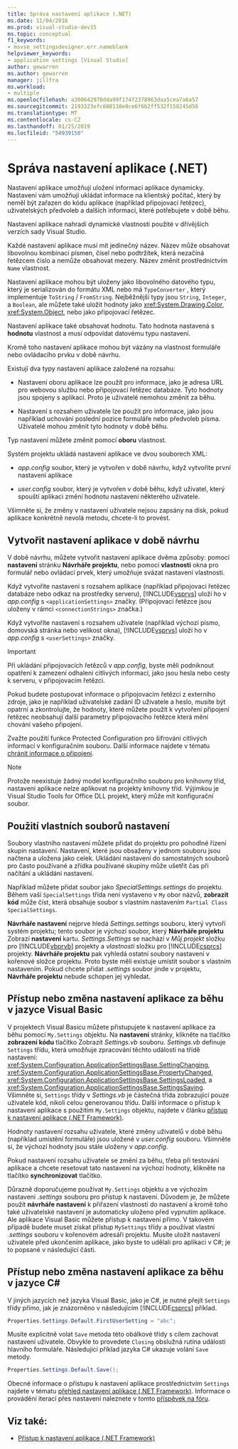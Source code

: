 ```yaml
---
title: Správa nastavení aplikace (.NET)
ms.date: 11/04/2016
ms.prod: visual-studio-dev15
ms.topic: conceptual
f1_keywords:
- msvse_settingsdesigner.err.nameblank
helpviewer_keywords:
- application settings [Visual Studio]
author: gewarren
ms.author: gewarren
manager: jillfra
ms.workload:
- multiple
ms.openlocfilehash: a300642970dda99f174f2378963daa5cea7a6a57
ms.sourcegitcommit: 2193323efc608118e0ce6f6b2ff532f158245d56
ms.translationtype: MT
ms.contentlocale: cs-CZ
ms.lasthandoff: 01/25/2019
ms.locfileid: "54939150"
---
```

# <a name="manage-application-settings-net"></a>Správa nastavení aplikace (.NET)

Nastavení aplikace umožňují uložení informací aplikace dynamicky. Nastavení vám umožňují ukládat informace na klientský počítač, který by neměl být zařazen do kódu aplikace (například připojovací řetězec), uživatelských předvoleb a dalších informací, které potřebujete v době běhu.

Nastavení aplikace nahradí dynamické vlastnosti použité v dřívějších verzích sady Visual Studio.

Každé nastavení aplikace musí mít jedinečný název. Název může obsahovat libovolnou kombinaci písmen, čísel nebo podtržítek, která nezačíná řetězcem číslo a nemůže obsahovat mezery. Název změnit prostřednictvím `Name` vlastnost.

Nastavení aplikace mohou být uloženy jako libovolného datového typu, který je serializován do formátu XML nebo má `TypeConverter` , který implementuje `ToString` / `FromString`. Nejběžnější typy jsou `String`, `Integer`, a `Boolean`, ale můžete také uložit hodnoty jako <xref:System.Drawing.Color>, <xref:System.Object>, nebo jako připojovací řetězec.

Nastavení aplikace také obsahovat hodnotu. Tato hodnota nastavená s **hodnotu** vlastnost a musí odpovídat datovému typu nastavení.

Kromě toho nastavení aplikace mohou být vázány na vlastnost formuláře nebo ovládacího prvku v době návrhu.

Existují dva typy nastavení aplikace založené na rozsahu:

- Nastavení oboru aplikace lze použít pro informace, jako je adresa URL pro webovou službu nebo připojovací řetězec databáze. Tyto hodnoty jsou spojeny s aplikací. Proto je uživatelé nemohou změnit za běhu.

- Nastavení s rozsahem uživatele lze použít pro informace, jako jsou například uchování poslední pozice formuláře nebo předvoleb písma. Uživatelé mohou změnit tyto hodnoty v době běhu.

Typ nastavení můžete změnit pomocí **oboru** vlastnost.

Systém projektu ukládá nastavení aplikace ve dvou souborech XML:

- *app.config* soubor, který je vytvořen v době návrhu, když vytvoříte první nastavení aplikace

- *user.config* soubor, který je vytvořen v době běhu, když uživatel, který spouští aplikaci změní hodnotu nastavení některého uživatele.

Všimněte si, že změny v nastavení uživatele nejsou zapsány na disk, pokud aplikace konkrétně nevolá metodu, chcete-li to provést.

## <a name="create-application-settings-at-design-time"></a>Vytvořit nastavení aplikace v době návrhu

V době návrhu, můžete vytvořit nastavení aplikace dvěma způsoby: pomocí **nastavení** stránku **Návrháře projektu**, nebo pomocí **vlastnosti** okna pro formulář nebo ovládací prvek, který umožňuje svázat nastavení vlastnosti.

Když vytvoříte nastavení s rozsahem aplikace (například připojovací řetězec databáze nebo odkaz na prostředky serveru), [!INCLUDE[vsprvs](../code-quality/includes/vsprvs_md.md)] uloží ho v *app.config* s `<applicationSettings>` značky. (Připojovací řetězce jsou uloženy v rámci `<connectionStrings>` značka.)

Když vytvoříte nastavení s rozsahem uživatele (například výchozí písmo, domovská stránka nebo velikost okna), [!INCLUDE[vsprvs](../code-quality/includes/vsprvs_md.md)] uloží ho v *app.config* s `<userSettings>` značky.

> [!IMPORTANT]
> Při ukládání připojovacích řetězců v *app.config*, byste měli podniknout opatření k zamezení odhalení citlivých informací, jako jsou hesla nebo cesty k serveru, v připojovacím řetězci.
>
> Pokud budete postupovat informace o připojovacím řetězci z externího zdroje, jako je například uživatelské zadání ID uživatele a heslo, musíte být opatrní a zkontrolujte, že hodnoty, které můžete použít k vytvoření připojení řetězec neobsahují další parametry připojovacího řetězce která mění chování vašeho připojení.
>
> Zvažte použití funkce Protected Configuration pro šifrování citlivých informací v konfiguračním souboru. Další informace najdete v tématu [chránit informace o připojení](/dotnet/framework/data/adonet/protecting-connection-information).

> [!NOTE]
> Protože neexistuje žádný model konfiguračního souboru pro knihovny tříd, nastavení aplikace nelze aplikovat na projekty knihovny tříd. Výjimkou je Visual Studio Tools for Office DLL projekt, který může mít konfigurační soubor.

## <a name="use-customized-settings-files"></a>Použití vlastních souborů nastavení

Soubory vlastního nastavení můžete přidat do projektu pro pohodlné řízení skupin nastavení. Nastavení, které jsou obsaženy v jednom souboru jsou načtena a uložena jako celek. Ukládání nastavení do samostatných souborů pro často používané a zřídka používané skupiny může ušetřit čas při načítání a ukládání nastavení.

Například můžete přidat soubor jako *SpecialSettings.settings* do projektu. Během vaší `SpecialSettings` třída není vystaveno v `My` obor názvů, **zobrazit kód** může číst, která obsahuje soubor s vlastním nastavením `Partial Class SpecialSettings`.

**Návrháře nastavení** nejprve hledá *Settings.settings* souboru, který vytvoří systém projektu; tento soubor je výchozí soubor, který **Návrháře projektu** Zobrazí **nastavení** kartu. *Settings.Settings* se nachází v *Můj projekt* složku pro [!INCLUDE[vbprvb](../code-quality/includes/vbprvb_md.md)] projekty a *vlastnosti* složku pro [!INCLUDE[csprcs](../data-tools/includes/csprcs_md.md)] projekty. **Návrháře projektu** pak vyhledá ostatní soubory nastavení v kořenové složce projektu. Proto byste měli existuje umístit soubor s vlastním nastavením. Pokud chcete přidat *.settings* soubor jinde v projektu, **Návrháře projektu** nebude schopen jej vyhledat.

## <a name="access-or-change-application-settings-at-run-time-in-visual-basic"></a>Přístup nebo změna nastavení aplikace za běhu v jazyce Visual Basic

V projektech Visual Basicu můžete přistupujete k nastavení aplikace za běhu pomocí `My.Settings` objektu. Na **nastavení** stránky, klikněte na tlačítko **zobrazení kódu** tlačítko Zobrazit *Settings.vb* souboru. *Settings.vb* definuje `Settings` třídu, která umožňuje zpracování těchto událostí na třídě nastavení: <xref:System.Configuration.ApplicationSettingsBase.SettingChanging>, <xref:System.Configuration.ApplicationSettingsBase.PropertyChanged>, <xref:System.Configuration.ApplicationSettingsBase.SettingsLoaded>, a <xref:System.Configuration.ApplicationSettingsBase.SettingsSaving>. Všimněte si, `Settings` třídy v *Settings.vb* je částečná třída zobrazující pouze uživatele kód, nikoli celou generovanou třídu. Další informace o přístup k nastavení aplikace s použitím `My.Settings` objektu, najdete v článku [přístup k nastavení aplikace (.NET Framework)](/dotnet/visual-basic/developing-apps/programming/app-settings/accessing-application-settings).

Hodnoty nastavení rozsahu uživatele, které změny uživatelů v době běhu (například umístění formuláře) jsou uložené v *user.config* souboru. Všimněte si, že výchozí hodnoty jsou stále uloženy v *app.config*.

Pokud nastavení rozsahu uživatele se změní za běhu, třeba při testování aplikace a chcete resetovat tato nastavení na výchozí hodnoty, klikněte na tlačítko **synchronizovat** tlačítko.

Důrazně doporučujeme používat `My.Settings` objektu a ve výchozím nastavení *.settings* souboru pro přístup k nastavení. Důvodem je, že můžete použít **návrháře nastavení** k přiřazení vlastností do nastavení a kromě toho také uživatelské nastavení je automaticky uloženo před vypnutím aplikace. Ale aplikace Visual Basic můžete přístup k nastavení přímo. V takovém případě budete muset získat přístup `MySettings` třídy a používat vlastní *.settings* souboru v kořenovém adresáři projektu. Musíte uložit nastavení uživatele před ukončením aplikace, jako byste to udělali pro aplikaci v C#; je to popsané v následující části.

## <a name="access-or-change-application-settings-at-run-time-in-c"></a>Přístup nebo změna nastavení aplikace za běhu v jazyce C# #

V jiných jazycích než jazyka Visual Basic, jako je C#, je nutné přejít `Settings` třídy přímo, jak je znázorněno v následujícím [!INCLUDE[csprcs](../data-tools/includes/csprcs_md.md)] příklad.

```csharp
Properties.Settings.Default.FirstUserSetting = "abc";
```

Musíte explicitně volat `Save` metoda této obálkové třídy s cílem zachovat nastavení uživatele. Obvykle to provedete `Closing` obslužná rutina události hlavního formuláře. Následující příklad jazyka C# ukazuje volání `Save` metody.

```csharp
Properties.Settings.Default.Save();
```

Obecné informace o přístupu k nastavení aplikace prostřednictvím `Settings` najdete v tématu [přehled nastavení aplikace (.NET Framework)](/dotnet/framework/winforms/advanced/application-settings-overview). Informace o provádění iterací přes nastavení naleznete v tomto [příspěvek na fóru](https://social.msdn.microsoft.com/Forums/vstudio/40fbb470-f1e8-4a02-a4a0-9f62b54d0fc4/is-this-possible-propertiessettingsdefault?forum=csharpgeneral).

## <a name="see-also"></a>Viz také:

- [Přístup k nastavení aplikace (.NET Framework)](/dotnet/visual-basic/developing-apps/programming/app-settings/accessing-application-settings)
